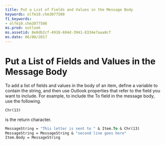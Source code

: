```yaml
---
title: Put a List of Fields and Values in the Message Body
keywords: olfm10.chm3077508
f1_keywords:
- olfm10.chm3077508
ms.prod: outlook
ms.assetid: 8e8db2cf-4918-694d-3941-8334e7aaa0cf
ms.date: 06/08/2017
---
```



# Put a List of Fields and Values in the Message Body

To add a list of fields and values in the body of an item, define a variable to contain the string, and then use Outlook properties that refer to the field you want to include. For example, to include the To field in the message body, use the following.


```vb
Chr(13)
```


is the return character.




```vb
MessageString = "This letter is sent to " & Item.To & Chr(13) 
MessageString = MessageString & "second line goes here" 
Item.Body = MessageString
```


